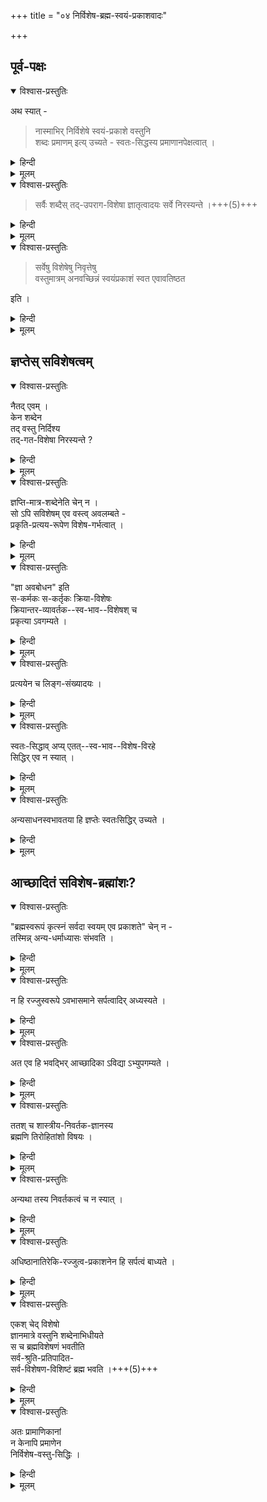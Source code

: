 +++
title = "०४ निर्विशेष-ब्रह्म-स्वयं-प्रकाशवादः"

+++
## पूर्व-पक्षः
<details open><summary>विश्वास-प्रस्तुतिः</summary>

अथ स्यात् - 

> नास्माभिर् निर्विशेषे स्वयं-प्रकाशे वस्तुनि  
शब्दः प्रमाणम् इत्य् उच्यते - स्वतः-सिद्धस्य प्रमाणानपेक्षत्वात् । 
</details>

<details><summary>हिन्दी</summary>

श्रीभाष्यकार स्वामी जी के द्वारा यह सिद्ध किये जाने पर  
कि निर्विशेष ब्रह्म शब्दप्रमाण से सिद्ध नहीं हो सकता,  
अद्वैतवादी विद्वान् कहते हैं कि  
हम शब्दप्रमाण के द्वारा ब्रह्म की सिद्धि नहीं मानते ।  
ब्रह्म स्वयंसिद्ध पदार्थ है,  
उसे किसी प्रमाण से सिद्ध करने की आवश्यकता नहीं ।  
ब्रह्म ज्ञानस्वरूप है ।  
[[६४]]  
  
ज्ञान स्वयंप्रकाश वस्तु है ।  
बाह्य पदार्थों को प्रकाशित करने वाला ज्ञान  
अपने को स्वयं प्रकाशित करे,  
यह युक्त ही है ।  
बाह्य पदार्थ स्वयं प्रकाशित नहीं होते  
किंतु ज्ञान से प्रकाशित होते हैं,  
अतः जब तक ज्ञान न हो,  
तब तक उन पदार्थों की सत्ता के विषय में  
मनुष्यों को सन्देह होता है ।  
मनुष्यों को ज्ञान के विषय में  
यह सन्देह कभी नहीं होता कि  
हमको इस समय ज्ञान हो रहा है या नहीं।  
इसका कारण यही है कि  
ज्ञान रहते समय  
स्वयं अपने को प्रकाशित करता रहता है ।  
बाह्य पदार्थ ज्ञान से सिद्ध होते हैं  
ज्ञान स्वयंप्रकाश होने के कारण  
स्वयंसिद्ध होता है,  
उसे दूसरे किसी प्रमाण से सिद्ध होने की आवश्यकता नहीं ।  

</details>


<details><summary>मूलम्</summary>

अथ स्यात् नास्माभिर् निर्विशेषे स्वयंप्रकाशे वस्तुनि शब्दः प्रमाणम् इत्य् उच्यते - स्वतःसिद्धस्य प्रमाणानपेक्षत्वात् । 
</details>


<details open><summary>विश्वास-प्रस्तुतिः</summary>

> सर्वैः शब्दैस् तद्-उपराग-विशेषा ज्ञातृत्वादयः सर्वे निरस्यन्ते ।+++(5)+++ 
</details>

<details><summary>हिन्दी</summary>

यहाँ पर यह शंका होती है कि  
यदि ज्ञानस्वरूप ब्रह्म स्वयंसिद्ध है  
तो वेदान्तशास्त्र निरर्थक हो जायगा,  
क्योंकि ब्रह्म को सिद्ध करने के लिये  
उसकी आवश्यकता नहीं है।  
इस शंका का समाधान यह है कि  
वेदान्तशास्त्र ब्रह्म को सिद्ध करने के लिये नहीं आये हैं  
किन्तु ब्रह्म में आरोपित ज्ञातृत्व इत्यादि विशेषों का निषेध करने के लिये आये हैं ।+++(5)+++  
विशेषों का निषेध करके वेदान्तशास्त्र सफल होते हैं ।  
</details>


<details><summary>मूलम्</summary>

सर्वैः शब्दैस् तदुपरागविशेषा ज्ञातृत्वादयः सर्वे निरस्यन्ते । 
</details>


<details open><summary>विश्वास-प्रस्तुतिः</summary>

> सर्वेषु विशेषेषु निवृत्तेषु  
> वस्तुमात्रम् अनवच्छिन्नं स्वयंप्रकाशं स्वत एवावतिष्ठत 

इति । 
</details>

<details><summary>हिन्दी</summary>

ज्ञातृत्व इत्यादि सभी आरोपित विशेषों का बाध होने पर  
निर्विशेष ब्रह्म स्वरूपमात्र रह जाता है ।  
वह किसी भी विशेष से विशिष्ट न होकर  
स्वयंसिद्ध बना रहता है ।  
यह निर्विशेषब्रह्मसिद्धि के विषय में अद्वती विद्वानों का कथन है । 

</details>


<details><summary>मूलम्</summary>

सर्वेषु विशेषेषु निवृत्तेषु वस्तुमात्रम् अनवच्छिन्नं स्वयंप्रकाशं स्वत एवावतिष्ठत इति । 
</details>

## ज्ञप्तेस् सविशेषत्वम्
<details open><summary>विश्वास-प्रस्तुतिः</summary>

नैतद् एवम् ।  
केन शब्देन  
तद् वस्तु निर्दिश्य  
तद्-गत-विशेषा निरस्यन्ते ? 
</details>

<details><summary>हिन्दी</summary>

अद्वैतियों के उपर्युक्त वाद का निराकरण करते हुये  
श्रीरामानुज स्वामी जी ने कहा है कि  
यदि उपनिषच्-छात्र ब्रह्म में आरोपित विशेषों का निषेध करने के लिये प्रवृत्त हैं  
तो किस शब्द से ब्रह्मवस्तु का निर्देश करके  
वेदान्तशास्त्र उसमें आरोपित विशेषों का निषेध करते हैं? 

क्योंकि किसी शब्द से ब्रह्म का निर्देश करके ही  
वेदान्तशास्त्र को बतलाना होगा कि  
ब्रह्म में ये विशेष नहीं है। 

</details>


<details><summary>मूलम्</summary>

नैतद् एवम् । केन शब्देन तद्वस्तु निर्दिश्य तद्गतविशेषा निरस्यन्ते ? 
</details>

<details open><summary>विश्वास-प्रस्तुतिः</summary>

ज्ञप्ति-मात्र-शब्देनेति चेन् न ।  
सो ऽपि सविशेषम् एव वस्त्व् अवलम्बते -  
प्रकृति-प्रत्यय-रूपेण विशेष-गर्भत्वात् । 
</details>

<details><summary>हिन्दी</summary>

अद्वैती कहते हैं कि  
ज्ञप्ति शब्द से ब्रह्म का निर्देश कर  
वेदान्तशास्त्र आरोपितविशेषों का निषेध करते हैं ।  
अद्वैतियों का यह कथन ठीक नहीं  
क्योंकि ज्ञप्ति शब्द  
सविशेष वस्तु को ही बतला सकता है,  
निर्विशेष पदार्थ को नहीं बतला सकता ।  
ज्ञप्ति शब्द अर्थात् ज्ञानवाची शब्द  
प्रकृति और प्रत्यय से बना है ।  
विशेषविशिष्ट पदार्थ ही उस पद से बोधित होता है ।  

</details>


<details><summary>मूलम्</summary>

ज्ञप्तिमात्रशब्देनेति चेन् न ।  
सो ऽपि सविशेषम् एव वस्त्ववलम्बते - 
प्रकृतिप्रत्ययरूपेण विशेषगर्भत्वात् । 
</details>


<details open><summary>विश्वास-प्रस्तुतिः</summary>

"ज्ञा अवबोधन" इति  
स-कर्मकः स-कर्तृकः क्रिया-विशेषः  
क्रियान्तर-व्यावर्तक--स्व-भाव--विशेषश् च  
प्रकृत्या ऽवगम्यते । 
</details>

<details><summary>हिन्दी</summary>

ज्ञप्ति शब्द में प्रधान प्रकृति भाग ज्ञा-धातु है जिस का अर्थ ज्ञान है ।  
"ज्ञा अवबोधने" ऐसा धातुपाठ है ।  
अवबोधन शब्द का अर्थ है ज्ञान ।  
ज्ञा-धातु ज्ञान-रूपी क्रिया-विशेष को बतलाता है  
जो सकर्मक एवं सकर्तृक है।  

जानकार पुरुष ज्ञान का कर्ता है  
ज्ञान का विषय घटादिपदार्थ ज्ञान का कर्म है ।  
इस प्रकार ज्ञान क्रिया  
सकर्मक एवं सकर्तृक होती है।  
ज्ञान क्रिया में  
असाधारण एक स्वभाव रहता है  
जो दूसरी किसी क्रिया में नहीं पाया जाता ।  
वह स्वभाव यही है कि  

ज्ञान परप्रकाशक  
एवं स्वयंप्रकाश है,  
अन्य सभी क्रियायें  
जड होने के कारण  
ज्ञान के द्वारा प्रकाशित होने वाली हैं,  
स्वयंप्रकाश नहीं ।  

इस प्रकार सकर्मक सकतृक  
तथा विलक्षण स्वभावविशिष्ट ज्ञानरूपी क्रियाविशेष  
प्रकृतिभाग से अभिहित होता है ।  

</details>


<details><summary>मूलम्</summary>

ज्ञा अवबोधन इति सकर्मकः सकर्तृकः क्रियाविशेषः क्रियान्तरव्यावर्तकस्वभावविशेषश् च प्रकृत्यावगम्यते । 
</details>


<details open><summary>विश्वास-प्रस्तुतिः</summary>

प्रत्ययेन च लिङ्ग-संख्यादयः । 
</details>

<details><summary>हिन्दी</summary>

प्रत्ययभाग से लिङ्ग संख्या आदि अभिहित होते हैं ।  

इस विवेचन से सिद्ध होता है कि  
ज्ञान सकर्मकत्व और सकर्तृकत्व इत्यादि विशेषों से युक्त है,  
ज्ञान निर्विशेष नहीं हो सकता ।  

विषयों का प्रकाशक होने के कारण  
ज्ञान सकर्मक माना जाता है  
तथा अहम्-अर्थ का आश्रय लेकर रहने के कारण  
[[६५]] ज्ञान सकतृक माना जाता है । 
</details>



<details><summary>मूलम्</summary>

प्रत्ययेन च लिङ्गसंख्यादयः । 
</details>


<details open><summary>विश्वास-प्रस्तुतिः</summary>

स्वतः-सिद्धाव् अप्य् एतत्--स्व-भाव--विशेष-विरहे  
सिद्धिर् एव न स्यात् । 
</details>

<details><summary>हिन्दी</summary>

इस प्रकार सविशेष होने के कारण ही  
ज्ञान स्वयंप्रकाश सिद्ध होता है ।+++(5)+++  



</details>


<details><summary>मूलम्</summary>

स्वतःसिद्धाव् अप्य् एतत्स्वभावविशेषविरहे सिद्धिर् एव न स्यात् । 
</details>


<details open><summary>विश्वास-प्रस्तुतिः</summary>

अन्यसाधनस्वभावतया हि ज्ञप्तेः स्वतःसिद्धिर् उच्यते ।
</details>

<details><summary>हिन्दी</summary>

अद्वैतवादी भी ज्ञान के स्वयंप्रकाशत्व के विषय में  
यही युक्ति देते हैं कि  
ज्ञान इतर पदार्थों का प्रकाशक होने के कारण  
स्वयंप्रकाश है ।  

जो ज्ञान दूसरों को प्रकाशित करने में क्षमता रखता है  
वह अपने को प्रकाशित करने में दूसरों की अपेक्षा नहीं रख सकता ।  
वह अपने को प्रकाशित करने की  
क्षमता स्वयं रखता है ।  
दूसरों को प्रकाशित करने वाले ज्ञान को  
सकर्मक मानना ही होगा ।+++(5)+++  
ज्ञान में सकर्मकत्व इत्यादि विशेष न माने जायँ तो  
ज्ञान का स्वयंप्रकाशत्व ही सिद्ध नहीं होगा ।+++(4)+++  
ज्ञान को स्वयंप्रकाश मानने वाले अद्वैतवादियों को  
ज्ञान सविशेष मानना ही होगा ।  

यदि ज्ञान निर्विशेष माना जाय  
तो वह स्वयंप्रकाश सिद्ध नहीं होगा ।  
ब्रह्म के निर्विशेषत्व के विषय में  
यह एक दोष है जो अबतक कहा गया है । 

</details>


<details><summary>मूलम्</summary>

अन्यसाधनस्वभावतया हि ज्ञप्तेः स्वतःसिद्धिर् उच्यते ।
</details>

## आच्छादितं सविशेष-ब्रह्मांशः?
<details open><summary>विश्वास-प्रस्तुतिः</summary>

"ब्रह्मस्वरूपं कृत्स्नं सर्वदा स्वयम् एव प्रकाशते" चेन् न -  
तस्मिन्न् अन्य-धर्माध्यासः संभवति । 
</details>

<details><summary>हिन्दी</summary>

दूसरा दोष यह है कि  
यदि पूरा ब्रह्मस्वरूप  
सदा स्वयं प्रकाशित होता रहता है  
तो उसमें अन्यत्र विद्यमान  
किसी भी धर्म का आरोप नहीं हो सकता ।  

</details>


<details><summary>मूलम्</summary>

ब्रह्मस्वरूपं कृत्स्नं सर्वदा स्वयम् एव प्रकाशते चेन् न तस्मिन्न् अन्यधर्माध्यासः संभवति । 
</details>

<details open><summary>विश्वास-प्रस्तुतिः</summary>

न हि रज्जुस्वरूपे ऽवभासमाने सर्पत्वादिर् अध्यस्यते ।  
</details>

<details><summary>हिन्दी</summary>

लोक में देखा जाता है कि  
जबतक रज्जु-स्वरूप प्रकाशता रहता है  
तबतक सर्पत्व आदि धर्म का आरोप नहीं होता ।  
किन्तु जब रज्जुस्वरूप नहीं प्रकाशता है  
तभी सर्पत्व आदि धर्मों का आरोप अर्थात् भ्रम होता है ।  

</details>


<details><summary>मूलम्</summary>

न हि रज्जुस्वरूपे ऽवभासमाने सर्पत्वादिर् अध्यस्यते ।  
</details>

<details open><summary>विश्वास-प्रस्तुतिः</summary>

अत एव हि भवद्भिर् आच्छादिका ऽविद्या ऽभ्युपगम्यते ।  
</details>

<details><summary>हिन्दी</summary>

आप लोगों ने अर्थात् अद्वैतवादियों ने भी  
इस बात को माना है कि  
ब्रह्मस्वरूप पूरा प्रकाशते समय  
आरोप नहीं हो सकता ।  
अतएव आप लोगों ने  
ब्रह्मस्वरूप को आच्छादित करने वाली  अविद्या को माना है ।  

</details>


<details><summary>मूलम्</summary>

अत एव हि भवद्भिर् आच्छादिकाविद्याभ्युपगम्यते ।  
</details>


<details open><summary>विश्वास-प्रस्तुतिः</summary>

ततश् च शास्त्रीय-निवर्तक-ज्ञानस्य  
ब्रह्मणि तिरोहितांशो विषयः । 
</details>

<details><summary>हिन्दी</summary>

आप लोगों ने यह स्वीकार किया है कि  
प्रथमतः अविद्या ब्रह्म को आच्छादित करती है  
ब्रह्मस्वरूप का अच्छी तरह से प्रकाश नहीं होता  
अतएव आगे नाना प्रकार का आरोप होता रहता है ।  
यह आरोप तभी बन्द होगा  
जब शास्त्रजन्य तत्त्वज्ञान से अविद्या नष्ट हो जायेगी ।  
आच्छादित ब्रह्मगत विशेष का ग्रहण करने वाला तत्त्वज्ञान ही अविद्या को नष्ट कर सकता है,  
</details>

<details><summary>मूलम्</summary>

ततश् च शास्त्रीयनिवर्तकज्ञानस्य ब्रह्मणि तिरोहितांशो विषयः । 
</details>


<details open><summary>विश्वास-प्रस्तुतिः</summary>

अन्यथा तस्य निवर्तकत्वं च न स्यात् । 
</details>

<details><summary>हिन्दी</summary>

यदि वह ज्ञान  
उस तिरोहित विशेष का ग्रहण न करे  
तो अविद्या को नष्ट नहीं कर सकता ।  

</details>


<details><summary>मूलम्</summary>

अन्यथा तस्य निवर्तकत्वं च न स्यात् । 
</details>


<details open><summary>विश्वास-प्रस्तुतिः</summary>

अधिष्ठानातिरेकि-रज्जुत्व-प्रकाशनेन हि सर्पत्वं बाध्यते । 
</details>

<details><summary>हिन्दी</summary>

रज्जुसर्पभ्रम में  
रज्जुस्वरूप अधिष्ठान है,  
सर्प अध्यस्त है ।  
अधिष्ठान रज्जुस्वरूप की अपेक्षा अतिरिक्त बनने वाले  
रज्जुत्वरूप विशेषधर्म का ग्रहण करने वाले में वह तत्त्वज्ञान के द्वारा ही  
सर्पभ्रम निवृत्त होता है ।  

प्रकृत में यह मानना होगा कि  
ज्ञानस्वरूप ब्रह्म विशेष वेदान्तशास्त्र से बतलाया जाता है  
जिसको जान लेने पर  
यह सम्पूर्ण भ्रम नष्ट हो जाता है ।  
वह विशेष ब्रह्म में रहने वाला कोई विशेष धर्म है ।  

</details>


<details><summary>मूलम्</summary>

अधिष्ठानातिरेकिरज्जुत्वप्रकाशनेन हि सर्पत्वं बाध्यते । 
</details>

<details open><summary>विश्वास-प्रस्तुतिः</summary>

एकश् चेद् विशेषो  
ज्ञानमात्रे वस्तुनि शब्देनाभिधीयते  
स च ब्रह्मविशेषणं भवतीति  
सर्व-श्रुति-प्रतिपादित-  
सर्व-विशेषण-विशिष्टं ब्रह्म भवति ।+++(5)+++
</details>

<details><summary>हिन्दी</summary>

ऐसी स्थिति में 
प्रपञ्च भ्रम का बाध करने वाले शास्त्रजन्य तत्त्वज्ञान के द्वारा  
गृहीत होने वाले एक विशेष धर्म को ब्रह्म में मानना होगा ।  
यदि ब्रह्म एक विशेषण से भी विशिष्ट हो जाता है  
तो वह सविशेष बन ही जाता है।  
ऐसी स्थिति में ब्रह्म को सभी 
श्रुतियों द्वारा प्रतिपादित  
सर्वविशेषणों से विशिष्ट मानना ही उचित होगा ।  

</details>


<details><summary>मूलम्</summary>

एकश् चेद् विशेषो ज्ञानमात्रे वस्तुनि शब्देनाभिधीयते स च ब्रह्मविशेषणं भवतीति सर्वश्रुतिप्रतिपादितसर्वविशेषणविशिष्टं ब्रह्म भवति ।
</details>


<details open><summary>विश्वास-प्रस्तुतिः</summary>

अतः प्रामाणिकानां  
न केनापि प्रमाणेन  
निर्विशेष-वस्तु-सिद्धिः । 
</details>

<details><summary>हिन्दी</summary>

इस प्रकार विवेचन कर  
श्रीभाष्यकार स्वामी जी ने  
यह सिद्ध किया है कि  
प्रामाणिक पुरुषों को  
किसी भी प्रमाण से  
निर्विशेषवस्तु सिद्ध नहीं होती ।  
प्रामाणिकों को निर्विशेषवस्तु मानना उचित नहीं ।  
इस प्रकार सिद्ध कर  
श्रीभाष्यकार स्वामी जी ने  
निर्विशेष ब्रह्मवाद का खण्डन किया है ।[[६६]]  

</details>


<details><summary>मूलम्</summary>

अतः प्रामाणिकानां न केनापि प्रमाणेन निर्विशेषवस्तुसिद्धिः । 
</details>
